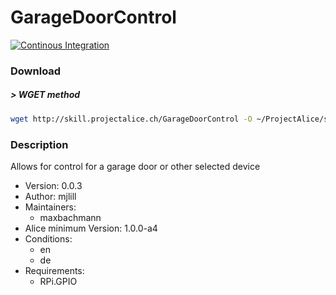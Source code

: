 # GarageDoorControl

[![Continous Integration](https://gitlab.com/project-alice-assistant/skills/skill_GarageDoorControl/badges/master/pipeline.svg)](https://gitlab.com/project-alice-assistant/skills/skill_GarageDoorControl/pipelines/latest)

### Download

##### > WGET method
```bash
wget http://skill.projectalice.ch/GarageDoorControl -O ~/ProjectAlice/system/skillInstallTickets/GarageDoorControl.install
```

### Description
Allows for control for a garage door or other selected device

- Version: 0.0.3
- Author: mjlill
- Maintainers:
  - maxbachmann
- Alice minimum Version: 1.0.0-a4
- Conditions:
  - en
  - de
- Requirements:
  - RPi.GPIO

